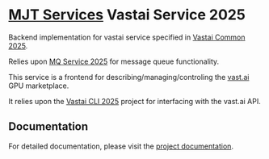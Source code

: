 # [MJT Services](https://github.com/mjt-services) Vastai Service 2025

Backend implementation for vastai service specified in [Vastai Common 2025](https://github.com/mjt-services/vastai-common-2025).


Relies upon [MQ Service 2025](https://github.com/mjt-services/mq-service-2025) for message queue functionality.

This service is a frontend for describing/managing/controling the [vast.ai](https://vast.ai) GPU marketplace.

It relies upon the [Vastai CLI 2025](https://github.com/mjt-services/vastai-cli-2025) project for interfacing with the vast.ai API.

## Documentation

For detailed documentation, please visit the [project documentation](https://mjt-services.github.io/vastai-service-2025/).

